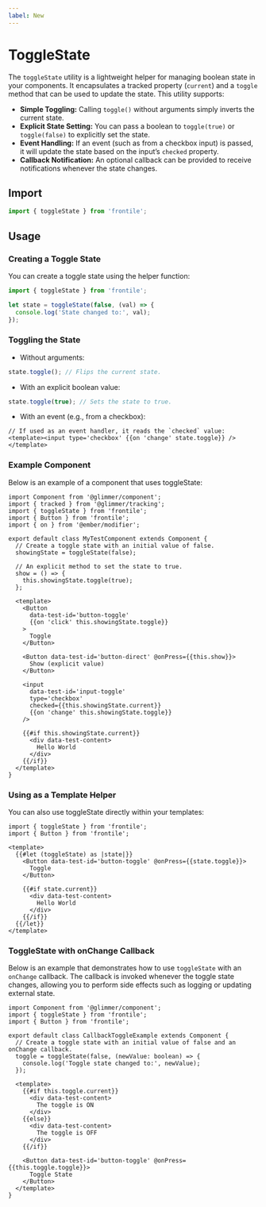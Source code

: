 ```yaml
---
label: New
---
```


# ToggleState

The `toggleState` utility is a lightweight helper for managing boolean state in your components. It encapsulates a tracked property (`current`) and a `toggle` method that can be used to update the state. This utility supports:

- **Simple Toggling:** Calling `toggle()` without arguments simply inverts the current state.
- **Explicit State Setting:** You can pass a boolean to `toggle(true)` or `toggle(false)` to explicitly set the state.
- **Event Handling:** If an event (such as from a checkbox input) is passed, it will update the state based on the input’s `checked` property.
- **Callback Notification:** An optional callback can be provided to receive notifications whenever the state changes.

## Import

```js
import { toggleState } from 'frontile';
```

## Usage

### Creating a Toggle State

You can create a toggle state using the helper function:

```ts
import { toggleState } from 'frontile';

let state = toggleState(false, (val) => {
  console.log('State changed to:', val);
});
```

### Toggling the State

- Without arguments:

```ts
state.toggle(); // Flips the current state.
```

- With an explicit boolean value:

```ts
state.toggle(true); // Sets the state to true.
```

- With an event (e.g., from a checkbox):

```gts
// If used as an event handler, it reads the `checked` value:
<template><input type='checkbox' {{on 'change' state.toggle}} /></template>
```

### Example Component

Below is an example of a component that uses toggleState:

```gts preview
import Component from '@glimmer/component';
import { tracked } from '@glimmer/tracking';
import { toggleState } from 'frontile';
import { Button } from 'frontile';
import { on } from '@ember/modifier';

export default class MyTestComponent extends Component {
  // Create a toggle state with an initial value of false.
  showingState = toggleState(false);

  // An explicit method to set the state to true.
  show = () => {
    this.showingState.toggle(true);
  };

  <template>
    <Button
      data-test-id='button-toggle'
      {{on 'click' this.showingState.toggle}}
    >
      Toggle
    </Button>

    <Button data-test-id='button-direct' @onPress={{this.show}}>
      Show (explicit value)
    </Button>

    <input
      data-test-id='input-toggle'
      type='checkbox'
      checked={{this.showingState.current}}
      {{on 'change' this.showingState.toggle}}
    />

    {{#if this.showingState.current}}
      <div data-test-content>
        Hello World
      </div>
    {{/if}}
  </template>
}
```

### Using as a Template Helper

You can also use toggleState directly within your templates:

```gts preview
import { toggleState } from 'frontile';
import { Button } from 'frontile';

<template>
  {{#let (toggleState) as |state|}}
    <Button data-test-id='button-toggle' @onPress={{state.toggle}}>
      Toggle
    </Button>

    {{#if state.current}}
      <div data-test-content>
        Hello World
      </div>
    {{/if}}
  {{/let}}
</template>
```

### ToggleState with onChange Callback

Below is an example that demonstrates how to use `toggleState` with an `onChange` callback. The callback is invoked whenever the toggle state changes, allowing you to perform side effects such as logging or updating external state.

```gts preview
import Component from '@glimmer/component';
import { toggleState } from 'frontile';
import { Button } from 'frontile';

export default class CallbackToggleExample extends Component {
  // Create a toggle state with an initial value of false and an onChange callback.
  toggle = toggleState(false, (newValue: boolean) => {
    console.log('Toggle state changed to:', newValue);
  });

  <template>
    {{#if this.toggle.current}}
      <div data-test-content>
        The toggle is ON
      </div>
    {{else}}
      <div data-test-content>
        The toggle is OFF
      </div>
    {{/if}}

    <Button data-test-id='button-toggle' @onPress={{this.toggle.toggle}}>
      Toggle State
    </Button>
  </template>
}
```
